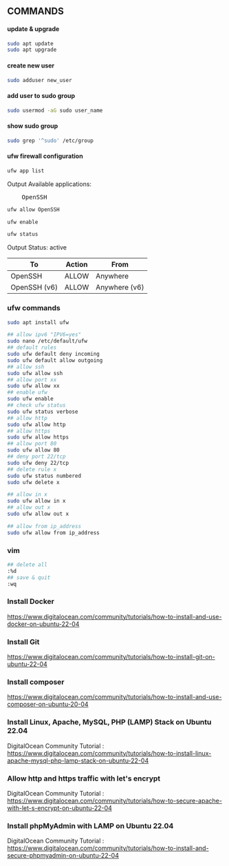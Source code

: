 ## COMMANDS

#### update & upgrade
````bash
sudo apt update
sudo apt upgrade
````

#### create new user
````bash
sudo adduser new_user
````
#### add user to sudo group
````bash
sudo usermod -aG sudo user_name
````
#### show sudo group
````bash
sudo grep '^sudo' /etc/group
````

#### ufw firewall configuration
````bash
ufw app list
````
Output
Available applications:<br>
<pre>
    OpenSSH
</pre>
  
````bash
ufw allow OpenSSH
````
````bash
ufw enable
````
````bash
ufw status
````
Output
Status: active

| To            | Action | From           |
| ------------- | ------ | -------------- |
| OpenSSH       | ALLOW  | Anywhere       |
| OpenSSH (v6)  | ALLOW  | Anywhere (v6)  |

### ufw commands
````bash
sudo apt install ufw

## allow ipv6 "IPV6=yes"
sudo nano /etc/default/ufw
## default rules
sudo ufw default deny incoming
sudo ufw default allow outgoing
## allow ssh
sudo ufw allow ssh
## allow port xx
sudo ufw allow xx
## enable ufw
sudo ufw enable
## check ufw status
sudo ufw status verbose
## allow http
sudo ufw allow http
## allow https
sudo ufw allow https
## allow port 80
sudo ufw allow 80
## deny port 22/tcp
sudo ufw deny 22/tcp
## delete rule x
sudo ufw status numbered
sudo ufw delete x

## allow in x
sudo ufw allow in x
## allow out x
sudo ufw allow out x

## allow from ip_address
sudo ufw allow from ip_address
````

### vim
````bash
## delete all
:%d
## save & quit
:wq
`````

### Install Docker
https://www.digitalocean.com/community/tutorials/how-to-install-and-use-docker-on-ubuntu-22-04

### Install Git
https://www.digitalocean.com/community/tutorials/how-to-install-git-on-ubuntu-22-04

### Install composer
https://www.digitalocean.com/community/tutorials/how-to-install-and-use-composer-on-ubuntu-20-04

### Install Linux, Apache, MySQL, PHP (LAMP) Stack on Ubuntu 22.04
DigitalOcean Community Tutorial :
https://www.digitalocean.com/community/tutorials/how-to-install-linux-apache-mysql-php-lamp-stack-on-ubuntu-22-04

### Allow http and https traffic with let's encrypt
DigitalOcean Community Tutorial :
https://www.digitalocean.com/community/tutorials/how-to-secure-apache-with-let-s-encrypt-on-ubuntu-22-04

### Install phpMyAdmin with LAMP on Ubuntu 22.04
DigitalOcean Community Tutorial :
https://www.digitalocean.com/community/tutorials/how-to-install-and-secure-phpmyadmin-on-ubuntu-22-04
